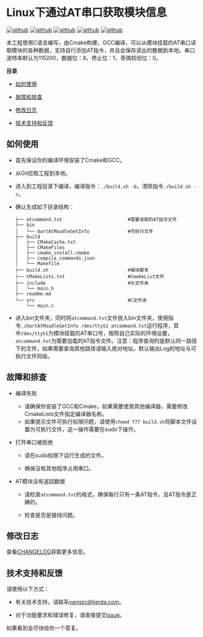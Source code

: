 # Linux下通过AT串口获取模块信息

[![github](https://img.shields.io/badge/Version-V1.0.0-green.svg)](https://github.com/yangzichen123/Liunx-CAT1-ATCommandGet)  [![github](https://img.shields.io/badge/Build-passing-brightgreen.svg)](https://github.com/yangzichen123/Liunx-CAT1-ATCommandGet)  [![github](https://img.shields.io/badge/-Ubuntu-yellow?logo=Ubuntu)](https://github.com/yangzichen123/Liunx-CAT1-ATCommandGet)  [![github](https://img.shields.io/badge/Tools-GCC&Cmake-critical.svg)](https://github.com/yangzichen123/Liunx-CAT1-ATCommandGet)  [![github](https://img.shields.io/badge/Auther-Yangzc-orange.svg)](https://github.com/yangzichen123/Liunx-CAT1-ATCommandGet) 

本工程使用C语言编写，由Cmake构建，GCC编译，可以从模块挂载的AT串口读取模块的各种数据，支持自行添加AT指令，并且会保存读出的数据到本地。串口波特率默认为115200，数据位：8，停止位：1，奇偶校验位：0。

**目录**

- [如何使用](#如何使用)

- [故障和排查](#故障和排查)

- [修改日志](#修改日志)

- [技术支持和反馈](#技术支持和反馈)

## 如何使用

* 首先保证你的编译环境安装了Cmake和GCC。

* 从Git拉取工程到本地。

* 进入到工程目录下编译，编译指令：``./build.sh -b``，清除指令``./build.sh -c``。

* 确认生成如下目录结构：
  
      ├── atcommand.txt                        #需要读取的AT指令文件
      ├── bin
      │   └── UartAtMoudleGetInfo              #可执行文件
      ├── build
      │   ├── CMakeCache.txt
      │   ├── CMakeFiles
      │   ├── cmake_install.cmake
      │   ├── compile_commands.json
      │   └── Makefile
      ├── build.sh                             #编译脚本
      ├── CMakeLists.txt                       #CmakeList文件
      ├── include                              #头文件夹
      │   └── main.h                
      ├── readme.md
      └── src                                  #C文件夹
          └── main.c

* 进入bin文件夹，同时将``atcommand.txt``文件放入bin文件夹，使用指令``./UartAtMoudleGetInfo /dev/ttyS1 atcommand.txt``运行程序，其中``/dev/ttyS1``为模块挂载的AT串口号，按照自己实际的环境设置，``atcommand.txt``为需要加载的AT指令文件。注意：程序查询的是默认同一路径下的文件，如果需要查询其他路径请输入绝对地址。默认输出Log的地址与可执行文件同级。

## 故障和排查

* 编译失败
  
  * 请确保你安装了GCC和Cmake，如果需要使用其他编译器，需要修改CmakeLists文件指定编译器名称。
  * 如果提示文件可执行权限问题，请使用``chmod 777 build.sh``将脚本文件设置为可执行文件，这一操作需要在sudo下操作。

* 打开串口被拒绝
  
  * 请在sudo权限下运行生成的文件。
  
  * 确保没有其他程序占用串口。

* AT模块没有返回数据

  * 请检查``atcommand.txt``的格式，确保每行只有一条AT指令，且AT指令是正确的。

  * 检查是否是接线问题。

## 修改日志

查看[CHANGELOG](CHANGELOG.md)获取更多信息。

## 技术支持和反馈

请使用以下方式：

- 有关技术支持，请联系[yangzc@lierda.com]()。

- 对于功能要求和错误修复，请直接提交[issue]()。

如果看到会尽快给你一个答复。
